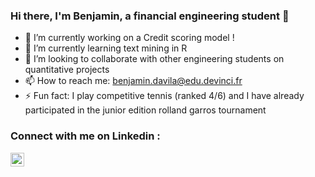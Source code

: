 ### Hi there, I'm Benjamin, a financial engineering student 👋

- 🔭 I’m currently working on a Credit scoring model !
- 🌱 I’m currently learning text mining in R
- 👯 I’m looking to collaborate with other engineering students on quantitative projects
- 📫 How to reach me: benjamin.davila@edu.devinci.fr
- ⚡ Fun fact: I play competitive tennis (ranked 4/6) and I have already participated in the junior edition rolland garros tournament

### Connect with me on Linkedin :

[<img align="left" alt="codeSTACKr | LinkedIn" width="22px" src="https://cdn.jsdelivr.net/npm/simple-icons@v3/icons/linkedin.svg" />][linkedin]


[linkedin]: https://linkedin.com/in/codeSTACKr
